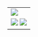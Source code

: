 |                                                                                                                                                                                                                                             |
| ------------------------------------------------------------------------------------------------------------------------------------------------------------------------------------------------------------------------------------------- |
| ![](https://github-readme-stats.vercel.app/api/top-langs/?username=localowl&theme=dark&hide_border=true&include_all_commits=true&count_private=false&layout=compact)                                                                        |
| ![](https://github-readme-stats.vercel.app/api?username=localowl&theme=dark&hide_border=true&include_all_commits=true&count_private=false) ![](https://github-readme-streak-stats.herokuapp.com/?user=localowl&theme=dark&hide_border=true) |
